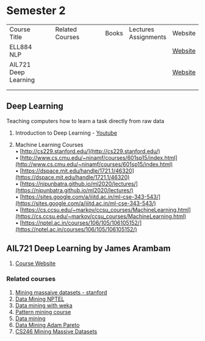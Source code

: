 # Semester 2

<table>
    <tbody>
        <tr>
            <td>Course<br/>Title</td>
            <td>Related Courses</td>
            <td>Books</td>
            <td>Lectures<br/>Assignments</td>
            <td>Website</td>
        </tr>
        <tr>
            <td>ELL884 <br/> NLP</td>
            <td></td>
            <td></td>
            <td></td>
            <td><a href="https://lcs2.in/nlp2402">Website</a></td>
        </tr>
        <tr>
            <td>AIL721<br/>Deep Learning</td>
            <td></td>
            <td></td>
            <td></td>
            <td><a href="https://jamesarambam.me/dl">Website</a></td>
        </tr>
        <tr>
            <td></td>
            <td></td>
            <td></td>
            <td></td>
            <td></td>
        </tr>
        <tr>
            <td></td>
            <td></td>
            <td></td>
            <td></td>
            <td></td>
        </tr>
    </tbody>
</table>

## Deep Learning
Teaching computers how to learn a task directly from raw data
1. Introduction to Deep Learning - [Youtube](https://www.youtube.com/playlist?list=PLtBw6njQRU-rwp5__7C0oIVt26ZgjG9NI)

2. Machine Learning Courses  
• [http://cs229.stanford.edu/](http://cs229.stanford.edu/)  
• [http://www.cs.cmu.edu/~ninamf/courses/601sp15/index.html](http://www.cs.cmu.edu/~ninamf/courses/601sp15/index.html)  
• [https://dspace.mit.edu/handle/1721.1/46320](https://dspace.mit.edu/handle/1721.1/46320)  
• [https://nipunbatra.github.io/ml2020/lectures/](https://nipunbatra.github.io/ml2020/lectures/)  
• [https://sites.google.com/a/iiitd.ac.in/ml-cse-343-543/](https://sites.google.com/a/iiitd.ac.in/ml-cse-343-543/)  
• [https://cs.ccsu.edu/~markov/ccsu_courses/MachineLearning.html](https://cs.ccsu.edu/~markov/ccsu_courses/MachineLearning.html)  
• [https://nptel.ac.in/courses/106/105/106105152/](https://nptel.ac.in/courses/106/105/106105152/)  

## AIL721 Deep Learning by James Arambam

1. [Course Website](https://jamesarambam.me/dl)

### Related courses

1. [Mining massaive datasets - stanford](https://www.youtube.com/playlist?list=PLLssT5z_DsK9JDLcT8T62VtzwyW9LNepV)
2. [Data Mining NPTEL](https://www.youtube.com/playlist?list=PLYNoBatBddmBRINEhWqde5_4Fw8_PrIYy)
3. [Data mining with weka](https://www.youtube.com/playlist?list=PLm4W7_iX_v4NqPUjceOGd-OKNVO4c_cPD)
4. [Pattern mining course](https://www.youtube.com/playlist?list=PLQWbHaW8RsA1wND30_Re9V5-c8pr1H56H)
5. [Data mining](https://www.youtube.com/playlist?list=PLbuogVdPnkCrnLNqZPnTuG_s19TNDoad0)
6. [Data Mining Adam Pareto](https://www.youtube.com/playlist?list=PLqvtGg6xpwt-bTuC88UqtjDOjOSDieI_I)
7. [CS246 Mining Massive Datasets](https://www.youtube.com/playlist?list=PLoCMsyE1cvdVnCgHk43vRy7PVTVWJ6WVR)
